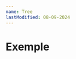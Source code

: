 ```yaml
---
name: Tree
lastModified: 08-09-2024
---
```


<script>

  import { Tree } from "$lib/components";

  const treeStructure = {
    {
      name: "src",
      children: [
        {
          name: "+page.svelte"
        },
        {
          name: "Component.svelte"
        }
      ]
    },
    {
      name: "docs",
      children: [
        {
          name: "Home.md"
        },
        {
          name: "Components",
          children: [
            {
              name: "Commands"
            },
            {
              name: "Tooltip"
            },
            {
              name: "Tree"
            }
          ]
        }
      ]
    }
  }
</script>


# Exemple

<Tree tree={treeStructure} />
